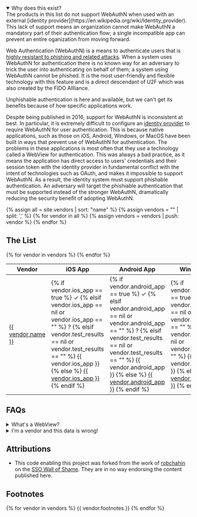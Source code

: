 ---
---
<script src="assets/js/sorttable.js"></script>

<details open>
<summary>
Why does this exist?
</summary>
The products in this list do not support WebAuthN when used with an external [identity provider](https://en.wikipedia.org/wiki/Identity_provider). This lack of support means an organization cannot make WebAuthN a mandatory part of their authentication flow; a single incompatible app can prevent an entire oganization from moving forward.

Web Authentication (WebAuthN) is a means to authenticate users that is [highly resistant to phishing and related attacks](https://www.cisa.gov/sites/default/files/publications/fact-sheet-implementing-phishing-resistant-mfa-508c.pdf#page=2). When a system uses WebAuthN for authentication there is no known way for an adversary to trick the user into authenticating on behalf of them; a system using WebAuthN cannot be phished. It is the most user-friendly and flexible technology with this feature and is a direct descendant of U2F which was also created by the FIDO Allliance.

Unphishable authentication is here and available, but we can't get its benefits because of how specific applications work.

Despite being published in 2016, support for WebAuthN is inconsistent at best. In particular, it is extremely difficult to configure an [identity provider](https://en.wikipedia.org/wiki/Identity_provider) to require WebAuthN for user authentication. This is because native applications, such as those on iOS, Android, Windows, or MacOS have been built in ways that prevent use of WebAuthN for authentication. The problems in these applications is most often that they use a technology called a WebView for authentication. This was always a bad practice, as it means the application has direct access to users' credentials and their session token with the identity provider in fundamental conflict with the intent of technologies such as OAuth, and makes it impossible to support WebAuthN. As a result, the identity system must support phishable authentication. An adversary will target the phishiable authentication that must be supported instead of the stronger WebAuthN, dramatically reducing the security benefit of adopting WebAuthN.

</details>

{% assign all = site.vendors | sort: "name" %}
{% assign vendors = "" | split: ',' %}
{% for vendor in all %}
	{% assign vendors = vendors | push: vendor %}
{% endfor %}

## The List

<table class="sortable">
<thead>
<tr><th>Vendor</th><th>iOS App</th><th>Android App</th><th>Windows Client</th><th>Mac Client</th><th>Linux Client</th><th>Date Updated</th></tr>
</thead>
<tbody>
{% for vendor in vendors %}
<tr>
<td markdown="span"><a href="{{ vendor.vendor_url }}">{{ vendor.name }}</a></td>

<!-- iOS App Platform -->
<td markdown="span">
<!-- Try to reflect the product's behavior on this platform with text/symbols -->
{% if vendor.ios_app == true %}
<!-- If app was tested and it worked -->
	&#10003;
{% elsif vendor.ios_app == nil or vendor.ios_app == "" %}
<!-- If we have no information about this app -->
	?
<!-- At this point in the logic the app did not work with FIDO2 -->
{% elsif vendor.test_results == nil or vendor.test_results == "" %}
<!-- If don't have specific test results to link to -->
	{{ vendor.ios_app }}
{% else %}
<!-- We have specific testing results to link to -->
	<a href="{{ vendor.test_results }}">{{ vendor.ios_app }}</a>
{% endif %}
<!-- Whew, done with that app platform -->
</td>

<!-- Android App Platform -->
<td markdown="span">
<!-- Try to reflect the product's behavior on this platform with text/symbols -->
{% if vendor.android_app == true %}
<!-- If app was tested and it worked -->
	&#10003;
{% elsif vendor.android_app == nil or vendor.android_app == "" %}
<!-- If we have no information about this app -->
	?
<!-- At this point in the logic the app did not work with FIDO2 -->
{% elsif vendor.test_results == nil or vendor.test_results == "" %}
<!-- If don't have specific test results to link to -->
	{{ vendor.android_app }}
{% else %}
<!-- We have specific testing results to link to -->
	<a href="{{ vendor.test_results }}">{{ vendor.android_app }}</a>
{% endif %}
<!-- Whew, done with that app platform -->
</td>

<!-- Windows Client Platform -->
<td markdown="span">
<!-- Try to reflect the product's behavior on this platform with text/symbols -->
{% if vendor.windows_client == true %}
<!-- If app was tested and it worked -->
	&#10003;
{% elsif vendor.windows_client == nil or vendor.windows_client == "" %}
<!-- If we have no information about this app -->
	?
<!-- At this point in the logic the app did not work with FIDO2 -->
{% elsif vendor.test_results == nil or vendor.test_results == "" %}
<!-- If don't have specific test results to link to -->
	{{ vendor.windows_client }}
{% else %}
<!-- We have specific testing results to link to -->
	<a href="{{ vendor.test_results }}">{{ vendor.windows_client }}</a>
{% endif %}
<!-- Whew, done with that app platform -->
</td>

<!-- Mac Client Platform -->
<td markdown="span">
<!-- Try to reflect the product's behavior on this platform with text/symbols -->
{% if vendor.mac_client == true %}
<!-- If app was tested and it worked -->
	&#10003;
{% elsif vendor.mac_client == nil or vendor.mac_client == "" %}
<!-- If we have no information about this app -->
	?
<!-- At this point in the logic the app did not work with FIDO2 -->
{% elsif vendor.test_results == nil or vendor.test_results == "" %}
<!-- If don't have specific test results to link to -->
	{{ vendor.mac_client }}
{% else %}
<!-- We have specific testing results to link to -->
	<a href="{{ vendor.test_results }}">{{ vendor.mac_client }}</a>
{% endif %}
<!-- Whew, done with that app platform -->
</td>

<!-- Linux Client Platform -->
<td markdown="span">
<!-- Try to reflect the product's behavior on this platform with text/symbols -->
{% if vendor.linux_client == true %}
<!-- If app was tested and it worked -->
	&#10003;
{% elsif vendor.linux_client == nil or vendor.linux_client == "" %}
<!-- If we have no information about this app -->
	?
<!-- At this point in the logic the app did not work with FIDO2 -->
{% elsif vendor.test_results == nil or vendor.test_results == "" %}
<!-- If don't have specific test results to link to -->
	{{ vendor.linux_client }}
{% else %}
<!-- We have specific testing results to link to -->
	<a href="{{ vendor.test_results }}">{{ vendor.linux_client }}</a>
{% endif %}
<!-- Whew, done with that app platform -->
</td>

<td>{{ vendor.updated_at }}</td>
</tr>
{% endfor %}
</tbody>
</table>

## FAQs

<details>
<summary>
What's a WebView?
</summary>
<a href="https://developer.android.com/reference/android/webkit/WebView">A WebView is a low-feature web browser</a> built into an operating system for use in applications. It lacks numerous features, including support FIDO2. Their use in authentication has been known as a bad idea for many years, and <a href="https://developers.googleblog.com/2021/06/upcoming-security-changes-to-googles-oauth-2.0-authorization-endpoint.html">Internet companies have begun actively preventing its use more recently</a>.
</details>

<details>
<summary>
I'm a vendor and this data is wrong!
</summary>
Please feel free to <a href="https://github.com/Authentication-Advocate/webauthn-wall-of-shame">submit a PR to this repository</a>. I only want this data to be accurate.
</details>

## Attributions
* This code enabling this project was forked from the work of [robchahin](https://github.com/robchahin) on the [SSO Wall of Shame](https://github.com/robchahin/sso-wall-of-shame). They are in no way endorsing the content published here.

## Footnotes
{% for vendor in vendors %}
{{ vendor.footnotes }}
{% endfor %}

